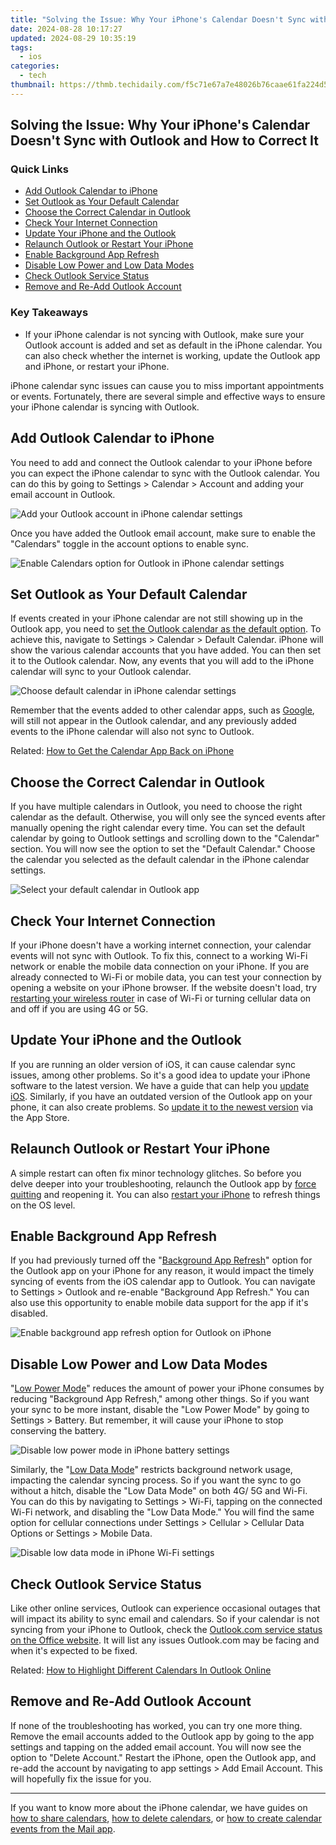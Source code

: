 ```yaml
---
title: "Solving the Issue: Why Your iPhone's Calendar Doesn't Sync with Outlook and How to Correct It"
date: 2024-08-28 10:17:27
updated: 2024-08-29 10:35:19
tags:
  - ios
categories:
  - tech
thumbnail: https://thmb.techidaily.com/f5c71e67a7e48026b76caae61fa224d5139bed7177e712ed911926c5fc53a785.jpg
---
```


## Solving the Issue: Why Your iPhone's Calendar Doesn't Sync with Outlook and How to Correct It

### Quick Links

* [Add Outlook Calendar to iPhone](https://android-location.techidaily.com/in-2024-3-effective-methods-to-fake-gps-location-on-android-for-your-oppo-a1-5g-drfone-by-drfone-virtual/)
* [Set Outlook as Your Default Calendar](https://techno-recovery.techidaily.com/navigating-data-consumption-how-to-stay-on-top-of-your-internet-usage/)
* [Choose the Correct Calendar in Outlook](https://instagram-video-recordings.techidaily.com/new-mastering-the-underestimated-aspects-of-instagram-for-2024/)
* [Check Your Internet Connection](https://fox-http.techidaily.com/2024-approved-pioneering-vr-cycling-choose-wisely/)
* [Update Your iPhone and the Outlook](https://desktop-recording.techidaily.com/in-2024-prime-steps-for-capturing-phone-operations/)
* [Relaunch Outlook or Restart Your iPhone](https://win-solutions.techidaily.com/mastering-the-fix-overcoming-divison-2s-startup-issues/)
* [Enable Background App Refresh](https://screen-mirroring-recording.techidaily.com/new-in-2024-the-ultimate-guide-to-browser-screen-capturing-software/)
* [Disable Low Power and Low Data Modes](https://extra-guidance.techidaily.com/updated-revolutionizing-work-with-windows-10-innovations/)
* [Check Outlook Service Status](https://screen-video-capture.techidaily.com/green-thumbs-united-top-10-farm-titles-for-friendly-playtime/)
* [Remove and Re-Add Outlook Account](https://fox-hovers.techidaily.com/updated-in-2024-reel-of-triumph-celebrating-fig-skaters-in-22/)

### Key Takeaways

* If your iPhone calendar is not syncing with Outlook, make sure your Outlook account is added and set as default in the iPhone calendar. You can also check whether the internet is working, update the Outlook app and iPhone, or restart your iPhone.

 iPhone calendar sync issues can cause you to miss important appointments or events. Fortunately, there are several simple and effective ways to ensure your iPhone calendar is syncing with Outlook.

##  Add Outlook Calendar to iPhone

 You need to add and connect the Outlook calendar to your iPhone before you can expect the iPhone calendar to sync with the Outlook calendar. You can do this by going to Settings > Calendar > Account and adding your email account in Outlook.

![Add your Outlook account in iPhone calendar settings](https://static1.howtogeekimages.com/wordpress/wp-content/uploads/2023/08/adding-outlook-account-iphone-calendar-settings.png) 

 Once you have added the Outlook email account, make sure to enable the "Calendars" toggle in the account options to enable sync.

![Enable Calendars option for Outlook in iPhone calendar settings](https://static1.howtogeekimages.com/wordpress/wp-content/uploads/2023/08/outlook-mail-sync.PNG) 

##  Set Outlook as Your Default Calendar

 If events created in your iPhone calendar are not still showing up in the Outlook app, you need to [set the Outlook calendar as the default option](https://howto.techidaily.com/authentication-error-occurred-on-samsung-galaxy-a24-here-are-10-proven-fixes-drfone-by-drfone-fix-android-problems-fix-android-problems/). To achieve this, navigate to Settings > Calendar > Default Calendar. iPhone will show the various calendar accounts that you have added. You can then set it to the Outlook calendar. Now, any events that you will add to the iPhone calendar will sync to your Outlook calendar.

![Choose default calendar in iPhone calendar settings](https://static1.howtogeekimages.com/wordpress/wp-content/uploads/2023/08/default-calendar-iphone.PNG) 

 Remember that the events added to other calendar apps, such as [Google](https://android-transfer.techidaily.com/how-to-transfer-data-after-switching-from-xiaomi-redmi-note-13-pro-5g-to-latest-samsung-drfone-by-drfone-transfer-from-android-transfer-from-android/), will still not appear in the Outlook calendar, and any previously added events to the iPhone calendar will also not sync to Outlook.

Related: [How to Get the Calendar App Back on iPhone](https://some-guidance.techidaily.com/2024-approved-top-10-ingenious-ae-techniques-for-headline-hype/) 

##  Choose the Correct Calendar in Outlook

 If you have multiple calendars in Outlook, you need to choose the right calendar as the default. Otherwise, you will only see the synced events after manually opening the right calendar every time. You can set the default calendar by going to Outlook settings and scrolling down to the "Calendar" section. You will now see the option to set the "Default Calendar." Choose the calendar you selected as the default calendar in the iPhone calendar settings.

![Select your default calendar in Outlook app](https://static1.howtogeekimages.com/wordpress/wp-content/uploads/2023/08/default-outlook-calendar-1.PNG) 

##  Check Your Internet Connection

 If your iPhone doesn't have a working internet connection, your calendar events will not sync with Outlook. To fix this, connect to a working Wi-Fi network or enable the mobile data connection on your iPhone. If you are already connected to Wi-Fi or mobile data, you can test your connection by opening a website on your iPhone browser. If the website doesn't load, try [restarting your wireless router](https://screen-mirror.techidaily.com/how-to-mirror-apple-iphone-se-to-other-iphone-drfone-by-drfone-ios/) in case of Wi-Fi or turning cellular data on and off if you are using 4G or 5G.

##  Update Your iPhone and the Outlook

 If you are running an older version of iOS, it can cause calendar sync issues, among other problems. So it's a good idea to update your iPhone software to the latest version. We have a guide that can help you [update iOS](https://screen-video-capture.techidaily.com/updated-in-2024-premium-webcam-guide-5-best-options-with-mic-integration/). Similarly, if you have an outdated version of the Outlook app on your phone, it can also create problems. So [update it to the newest version](https://sim-unlock.techidaily.com/in-2024-how-to-unlock-sim-cards-of-xiaomi-redmi-note-13-pro-5g-without-puk-codes-by-drfone-android/) via the App Store.

##  Relaunch Outlook or Restart Your iPhone

 A simple restart can often fix minor technology glitches. So before you delve deeper into your troubleshooting, relaunch the Outlook app by [force quitting](https://tech-haven.techidaily.com/microsoft-bing-vs-google-bard-vs-chatgpt-the-ultimate-battle-for-best-ai-conversational-agent/) and reopening it. You can also [restart your iPhone](https://extra-resources.techidaily.com/navigating-to-get-windows-movie-maker-6-installed/) to refresh things on the OS level.

##  Enable Background App Refresh

 If you had previously turned off the "[Background App Refresh](https://facebook-video-footage.techidaily.com/seamlessly-integrating-device-screens-into-your-youtube-projects-for-2024/)" option for the Outlook app on your iPhone for any reason, it would impact the timely syncing of events from the iOS calendar app to Outlook. You can navigate to Settings > Outlook and re-enable "Background App Refresh." You can also use this opportunity to enable mobile data support for the app if it's disabled.

![Enable background app refresh option for Outlook on iPhone](https://static1.howtogeekimages.com/wordpress/wp-content/uploads/2023/08/background-app-refresh-option-for-outlook.PNG) 

##  Disable Low Power and Low Data Modes

 "[Low Power Mode](https://fox-cloud.techidaily.com/2024-approved-maximize-video-experience-enable-pip-on-youtube-ios/)" reduces the amount of power your iPhone consumes by reducing "Background App Refresh," among other things. So if you want your sync to be more instant, disable the "Low Power Mode" by going to Settings > Battery. But remember, it will cause your iPhone to stop conserving the battery.

![Disable low power mode in iPhone battery settings](https://static1.howtogeekimages.com/wordpress/wp-content/uploads/2023/08/low-power-mode-toggle-in-iphone-battery-settings.PNG) 

 Similarly, the "[Low Data Mode](https://facebook-video-footage.techidaily.com/new-dismantle-bots-elevate-youtube-watch-time-for-2024/)" restricts background network usage, impacting the calendar syncing process. So if you want the sync to go without a hitch, disable the "Low Data Mode" on both 4G/ 5G and Wi-Fi. You can do this by navigating to Settings > Wi-Fi, tapping on the connected Wi-Fi network, and disabling the "Low Data Mode." You will find the same option for cellular connections under Settings > Cellular > Cellular Data Options or Settings > Mobile Data.

![Disable low data mode in iPhone Wi-Fi settings](https://static1.howtogeekimages.com/wordpress/wp-content/uploads/2023/08/low-data-mode-toggle-in-iphone-wi-fi-settings.PNG) 

##  Check Outlook Service Status

 Like other online services, Outlook can experience occasional outages that will impact its ability to sync email and calendars. So if your calendar is not syncing from your iPhone to Outlook, check the [Outlook.com service status on the Office website](https://portal.office.com/ServiceStatus). It will list any issues Outlook.com may be facing and when it's expected to be fixed.

Related: [How to Highlight Different Calendars In Outlook Online](https://screen-activity-recording.techidaily.com/updated-easy-to-use-zoom-camera-for-instant-sharing-for-2024/) 

##  Remove and Re-Add Outlook Account

 If none of the troubleshooting has worked, you can try one more thing. Remove the email accounts added to the Outlook app by going to the app settings and tapping on the added email account. You will now see the option to "Delete Account." Restart the iPhone, open the Outlook app, and re-add the account by navigating to app settings > Add Email Account. This will hopefully fix the issue for you.

---

 If you want to know more about the iPhone calendar, we have guides on [how to share calendars](https://bypass-frp.techidaily.com/in-2024-top-5-honor-magic-5-bypass-frp-tools-for-pc-that-actually-work-by-drfone-android/), [how to delete calendars](https://fox-helps.techidaily.com/updated-in-2024-transform-photos-with-expert-color-techniques/), or [how to create calendar events from the Mail app](https://howto.techidaily.com/authentication-error-occurred-on-samsung-galaxy-a24-here-are-10-proven-fixes-drfone-by-drfone-fix-android-problems-fix-android-problems/).

<ins class="adsbygoogle"
     style="display:block"
     data-ad-format="autorelaxed"
     data-ad-client="ca-pub-7571918770474297"
     data-ad-slot="1223367746"></ins>



<ins class="adsbygoogle"
     style="display:block"
     data-ad-client="ca-pub-7571918770474297"
     data-ad-slot="8358498916"
     data-ad-format="auto"
     data-full-width-responsive="true"></ins>
